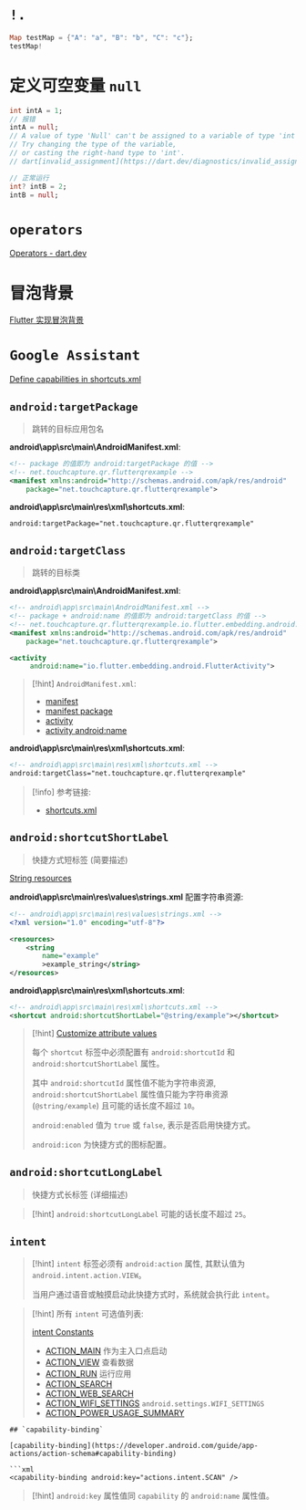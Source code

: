 
# `!.`

```dart
Map testMap = {"A": "a", "B": "b", "C": "c"};
testMap!
```

# 定义可空变量 `null`

```dart
int intA = 1;
// 报错
intA = null;
// A value of type 'Null' can't be assigned to a variable of type 'int'.
// Try changing the type of the variable, 
// or casting the right-hand type to 'int'.
// dart[invalid_assignment](https://dart.dev/diagnostics/invalid_assignment)

// 正常运行
int? intB = 2;
intB = null;
```

# `operators`

[Operators - dart.dev](https://dart.dev/guides/language/language-tour#operators)

# 冒泡背景

[Flutter 实现冒泡背景](https://wenjie.store/archives/flutter%E5%AE%9E%E7%8E%B0%E5%86%92%E6%B3%A1%E8%83%8C%E6%99%AF)

# `Google Assistant`

[Define capabilities in shortcuts.xml](https://developer.android.com/develop/ui/views/launch/shortcuts/adding-capabilities)

## `android:targetPackage`

> 跳转的目标应用包名

**android\app\src\main\AndroidManifest.xml**:

```xml
<!-- package 的值即为 android:targetPackage 的值 -->
<!-- net.touchcapture.qr.flutterqrexample -->
<manifest xmlns:android="http://schemas.android.com/apk/res/android"
    package="net.touchcapture.qr.flutterqrexample">
```

**android\app\src\main\res\xml\shortcuts.xml**:

```xml
android:targetPackage="net.touchcapture.qr.flutterqrexample"
```

## `android:targetClass`

> 跳转的目标类

**android\app\src\main\AndroidManifest.xml**:

```xml
<!-- android\app\src\main\AndroidManifest.xml -->
<!-- package + android:name 的值即为 android:targetClass 的值 -->
<!-- net.touchcapture.qr.flutterqrexample.io.flutter.embedding.android.FlutterActivity -->
<manifest xmlns:android="http://schemas.android.com/apk/res/android"
    package="net.touchcapture.qr.flutterqrexample">

<activity
	 android:name="io.flutter.embedding.android.FlutterActivity">
```

> [!hint]
> `AndroidManifest.xml`:
> 
> * [manifest](https://developer.android.com/guide/topics/manifest/manifest-element)
> * [manifest package](https://developer.android.com/guide/topics/manifest/manifest-element#package)
> * [activity](https://developer.android.com/guide/topics/manifest/activity-element)
> * [activity android:name](https://developer.android.com/guide/topics/manifest/activity-element#nm)

**android\app\src\main\res\xml\shortcuts.xml**:

```xml
<!-- android\app\src\main\res\xml\shortcuts.xml -->
android:targetClass="net.touchcapture.qr.flutterqrexample"
```

> [!info]
> 参考链接:
> 
> * [shortcuts.xml](https://android.googlesource.com/platform/packages/apps/Settings/+/master/res/xml/shortcuts.xml)

## `android:shortcutShortLabel`

> 快捷方式短标签 (简要描述)

[String resources](https://developer.android.com/guide/topics/resources/string-resource)

**android\app\src\main\res\values\strings.xml** 配置字符串资源:

```xml
<!-- android\app\src\main\res\values\strings.xml -->
<?xml version="1.0" encoding="utf-8"?>

<resources>
    <string
        name="example"
        >example_string</string>
</resources>
```

**android\app\src\main\res\xml\shortcuts.xml**:

```xml
<!-- android\app\src\main\res\xml\shortcuts.xml -->
<shortcut android:shortcutShortLabel="@string/example"></shortcut>
```

> [!hint]
> [Customize attribute values](https://developer.android.com/develop/ui/views/launch/shortcuts/creating-shortcuts#static)
> 
> 每个 `shortcut` 标签中必须配置有 `android:shortcutId` 和`android:shortcutShortLabel` 属性。
> 
> 其中 `android:shortcutId` 属性值不能为字符串资源, `android:shortcutShortLabel` 属性值只能为字符串资源 (`@string/example`) 且可能的话长度不超过 `10`。
> 
> `android:enabled` 值为 `true` 或 `false`, 表示是否启用快捷方式。
> 
> `android:icon` 为快捷方式的图标配置。

## `android:shortcutLongLabel`

> 快捷方式长标签 (详细描述)

> [!hint]
> `android:shortcutLongLabel` 可能的话长度不超过 `25`。

## `intent`

> [!hint]
> `intent` 标签必须有 `android:action` 属性, 其默认值为 `android.intent.action.VIEW`。
> 
> 当用户通过语音或触摸启动此快捷方式时，系统就会执行此 `intent`。

> [!hint]
> 所有 `intent` 可选值列表:
> 
> [intent Constants](https://developer.android.com/reference/android/content/Intent#constants_1)
> 
> * [ACTION_MAIN](https://developer.android.com/reference/android/content/Intent#ACTION_MAIN) 作为主入口点启动
> * [ACTION_VIEW](https://developer.android.com/reference/android/content/Intent#ACTION_VIEW) 查看数据
> * [ACTION_RUN](https://developer.android.com/reference/android/content/Intent#ACTION_RUN) 运行应用
> * [ACTION_SEARCH](https://developer.android.com/reference/android/content/Intent#ACTION_SEARCH)
> * [ACTION_WEB_SEARCH](https://developer.android.com/reference/android/content/Intent#ACTION_WEB_SEARCH)
> * [ACTION_WIFI_SETTINGS](https://developer.android.com/reference/android/provider/Settings#ACTION_WIFI_SETTINGS) `android.settings.WIFI_SETTINGS`
> * [ACTION_POWER_USAGE_SUMMARY](https://developer.android.com/reference/android/content/Intent#ACTION_POWER_USAGE_SUMMARY)

```
## `capability-binding`

[capability-binding](https://developer.android.com/guide/app-actions/action-schema#capability-binding)

```xml
<capability-binding android:key="actions.intent.SCAN" />
```

> [!hint]
> `android:key` 属性值同 `capability` 的 `android:name` 属性值。